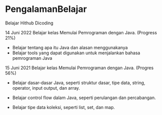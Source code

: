 # PengalamanBelajar
Belajar Hithub Dicoding

14 Juni 2022
Belajar kelas Memulai Pemrograman dengan Java. (Progress 21%)
* Belajar tentang apa itu Java dan alasan menggunakanya
* Belajar tools yang dapat digunakan untuk menjalankan bahasa pemrograman Java

15 Juni 2021
Belajar kelas Memulai Pemrograman dengan Java. (Progres 56%)

  * Belajar dasar-dasar Java, seperti struktur dasar, tipe data, string, operator, input output, dan array.

  * Belajar control flow dalam Java, seperti perulangan dan percabangan.

  * Belajar tipe data koleksi, seperti list, set, dan map.
